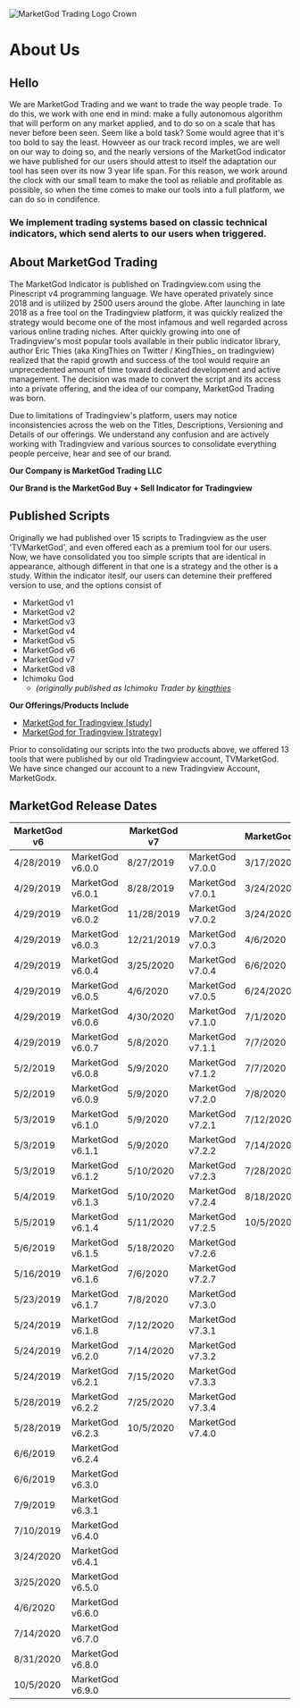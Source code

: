 ![MarketGod Trading Logo Crown](.../img/Logo180.png)

# About Us

## Hello 

We are MarketGod Trading and we want to trade the way people trade. To do this, we work with one end in mind: make a fully autonomous algorithm that will perform on any market applied, and to do so on a scale that has never before been seen.
Seem like a bold task?  Some would agree that it's too bold to say the least. Howveer as our track record imples, we are well on our way to doing so, and the nearly versions of the MarketGod indicator we have published for our users should attest to itself the adaptation our tool has seen over its now 3 year life span. For this reason, we work around the clock with our small team to make the tool as reliable and profitable as possible, so when the time comes to make our tools into a full platform, we can do so in condifence. 

### We implement trading systems based on classic technical indicators, which send alerts to our users when triggered.

## About MarketGod Trading

The MarketGod Indicator is published on Tradingview.com using the Pinescript v4 programming language. We have operated privately since 2018 and is utilized by 2500 users around the globe. After launching in late 2018 as a free tool on the Tradingview platform, it was quickly realized the strategy would become one of the most infamous and well regarded across various online trading niches. 
After quickly growing into one of Tradingview's most popular tools available in their public indicator library, author Eric Thies (aka KingThies on Twitter / KingThies_ on tradingview) realized that the rapid growth and success of the tool would require an unprecedented amount of time toward dedicated development and active management. The decision was made to convert the script and its access into a private offering, and the idea of our company, MarketGod Trading was born. 

Due to limitations of Tradingview's platform, users may notice inconsistencies across the web on the Titles, Descriptions, Versioning and Details of our offerings. We understand any confusion and are actively working with Tradingview and various sources to consolidate everything people perceive, hear and see of our brand.

**Our Company is MarketGod Trading LLC**

**Our Brand is the MarketGod Buy +  Sell Indicator for Tradingview**   


## Published Scripts 

Originally we had published over 15 scripts to Tradingview as the user 'TVMarketGod',  and even offered each as a premium tool for our users. Now, we have consolidated you too simple scripts that are identical  in appearance, although different in that one is a strategy and the other is a study.  Within the indicator iteslf, our users can detemine their preffered version to use,  and the options consist of 
-  MarketGod v1
-  MarketGod v2 
-  MarketGod v3 
-  MarketGod v4 
-  MarketGod v5 
-  MarketGod v6 
-  MarketGod v7 
-  MarketGod v8 
-  Ichimoku God 
   -  *(originally published as Ichimoku Trader by [kingthies](https://twitter.com/kingthies)*

**Our Offerings/Products Include**  

-  [MarketGod for Tradingview [study]](http://marketgodx.com/study)
-   [MarketGod for Tradingview [strategy]](http://marketgodx.com/strategy)

Prior to consolidating our scripts into the two products above, we offered 13 tools that were published by our old Tradingview account, TVMarketGod. We have since changed our account to a new Tradingview Account, MarketGodx.

## MarketGod Release Dates

| MarketGod v6 	|  	| MarketGod v7 	|  	| MarketGodx 	|  	|
|-	|-	|-	|-	|-	|-	|
| 4/28/2019 	| MarketGod v6.0.0 	| 8/27/2019 	| MarketGod v7.0.0 	| 3/17/2020 	| MarketGodx v1.0 	|
| 4/29/2019 	| MarketGod v6.0.1 	| 8/28/2019 	| MarketGod v7.0.1 	| 3/24/2020 	| MarketGodx v1.1 	|
| 4/29/2019 	| MarketGod v6.0.2 	| 11/28/2019 	| MarketGod v7.0.2 	| 3/24/2020 	| MarketGodx v1.2 	|
| 4/29/2019 	| MarketGod v6.0.3 	| 12/21/2019 	| MarketGod v7.0.3 	| 4/6/2020 	| MarketGodx v1.3 	|
| 4/29/2019 	| MarketGod v6.0.4 	| 3/25/2020 	| MarketGod v7.0.4 	| 6/6/2020 	| MarketGodx v1..4 	|
| 4/29/2019 	| MarketGod v6.0.5 	| 4/6/2020 	| MarketGod v7.0.5 	| 6/24/2020 	| MarketGodx² .0.0 	|
| 4/29/2019 	| MarketGod v6.0.6 	| 4/30/2020 	| MarketGod v7.1.0 	| 7/1/2020 	| MarketGodx² .0.1 	|
| 4/29/2019 	| MarketGod v6.0.7 	| 5/8/2020 	| MarketGod v7.1.1 	| 7/7/2020 	| MarketGodx² .0.2 	|
| 5/2/2019 	| MarketGod v6.0.8 	| 5/9/2020 	| MarketGod v7.1.2 	| 7/7/2020 	| MarketGodx² .0.3 	|
| 5/2/2019 	| MarketGod v6.0.9 	| 5/9/2020 	| MarketGod v7.2.0 	| 7/8/2020 	| MarketGodx² .0.4 	|
| 5/3/2019 	| MarketGod v6.1.0 	| 5/9/2020 	| MarketGod v7.2.1 	| 7/12/2020 	| MarketGodx² .0.5 	|
| 5/3/2019 	| MarketGod v6.1.1 	| 5/9/2020 	| MarketGod v7.2.2 	| 7/14/2020 	| MarketGodx² .0.6 	|
| 5/3/2019 	| MarketGod v6.1.2 	| 5/10/2020 	| MarketGod v7.2.3 	| 7/28/2020 	| MarketGodx² .0.7 	|
| 5/4/2019 	| MarketGod v6.1.3 	| 5/10/2020 	| MarketGod v7.2.4 	| 8/18/2020 	| MarketGodx² .0.8 	|
| 5/5/2019 	| MarketGod v6.1.4 	| 5/11/2020 	| MarketGod v7.2.5 	| 10/5/2020 	| MarketGodx² .0.9 	|
| 5/6/2019 	| MarketGod v6.1.5 	| 5/18/2020 	| MarketGod v7.2.6 	|  	|  	|
| 5/16/2019 	| MarketGod v6.1.6 	| 7/6/2020 	| MarketGod v7.2.7 	|  	|  	|
| 5/23/2019 	| MarketGod v6.1.7 	| 7/8/2020 	| MarketGod v7.3.0 	|  	|  	|
| 5/24/2019 	| MarketGod v6.1.8 	| 7/12/2020 	| MarketGod v7.3.1 	|  	|  	|
| 5/24/2019 	| MarketGod v6.2.0 	| 7/14/2020 	| MarketGod v7.3.2 	|  	|  	|
| 5/24/2019 	| MarketGod v6.2.1 	| 7/15/2020 	| MarketGod v7.3.3 	|  	|  	|
| 5/28/2019 	| MarketGod v6.2.2 	| 7/25/2020 	| MarketGod v7.3.4 	|  	|  	|
| 5/28/2019 	| MarketGod v6.2.3 	| 10/5/2020 	| MarketGod v7.4.0 	|  	|  	|
| 6/6/2019 	| MarketGod v6.2.4 	|  	|  	|  	|  	|
| 6/6/2019 	| MarketGod v6.3.0 	|  	|  	|  	|  	|
| 7/9/2019 	| MarketGod v6.3.1 	|  	|  	|  	|  	|
| 7/10/2019 	| MarketGod v6.4.0 	|  	|  	|  	|  	|
| 3/24/2020 	| MarketGod v6.4.1 	|  	|  	|  	|  	|
| 3/25/2020 	| MarketGod v6.5.0 	|  	|  	|  	|  	|
| 4/6/2020 	| MarketGod v6.6.0 	|  	|  	|  	|  	|
| 7/14/2020 	| MarketGod v6.7.0 	|  	|  	|  	|  	|
| 8/31/2020 	| MarketGod v6.8.0 	|  	|  	|  	|  	|
| 10/5/2020 	| MarketGod v6.9.0 	|  	|  	|  	|  	|